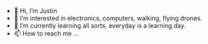 - 👋 Hi, I’m Justin
- 👀 I’m interested in electronics, computers, walking, flying drones.  
- 🌱 I’m currently learning all sorts, everyday is a learning day.
- 📫 How to reach me ...

<!---
fenixryan/fenixryan is a ✨ special ✨ repository because its `README.md` (this file) appears on your GitHub profile.
You can click the Preview link to take a look at your changes.
--->
